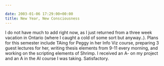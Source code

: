 ```yaml
---

date: 2003-01-06 17:29:00+00:00
title: New Year, New Consciousness
---
```


I do not have much to add right now, as I just returned from a three week vacation in Ontario  (where I caught a cold of some sort but anyway..). Plans for this semester include TAing for Peggy in her Info Viz course, preparing 3 guest lectures for her, writing  thesis elements from 9-11 every morning, and working on the scripting elements of Shrimp.
I received an A- on my project and an A in the AI course I was taking. Satisfactory.
